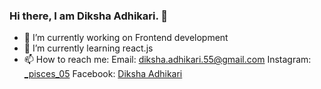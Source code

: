 ### Hi there, I am Diksha Adhikari. 👋


- 🔭 I’m currently working on Frontend development
- 🌱 I’m currently learning react.js
- 📫 How to reach me: Email: diksha.adhikari.55@gmail.com
Instagram: [_pisces_05](https://www.instagram.com/_pisces_05/?hl=en)
Facebook: [Diksha Adhikari](https://www.facebook.com/diksha.adhikari.984/)


